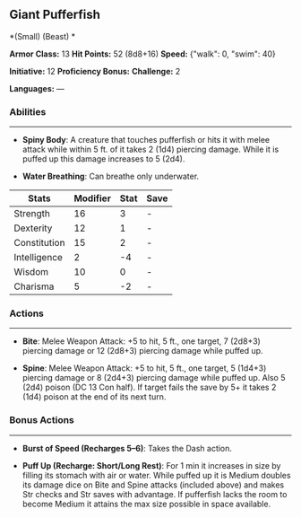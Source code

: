 ## Giant Pufferfish
*(Small) (Beast) *

**Armor Class:** 13
**Hit Points:** 52 (8d8+16)
**Speed:** {"walk": 0, "swim": 40}

**Initiative:** 12
**Proficiency Bonus:**
**Challenge:** 2

**Languages:** —

### Abilities
 --- 
- **Spiny Body**: A creature that touches pufferfish or hits it with melee attack while within 5 ft. of it takes 2 (1d4) piercing damage. While it is puffed up this damage increases to 5 (2d4).

- **Water Breathing**: Can breathe only underwater.



| Stats | Modifier | Stat | Save
| ---- | ---- | ---- | ---- |
| Strength | 16 | 3 | - |
| Dexterity | 12 | 1 | - |
| Constitution | 15 | 2 | - |
| Intelligence | 2 | -4 | - |
| Wisdom | 10 | 0 | - |
| Charisma | 5 | -2 | - |

### Actions
 --- 
- **Bite**: Melee Weapon Attack: +5 to hit, 5 ft., one target, 7 (2d8+3) piercing damage or 12 (2d8+3) piercing damage while puffed up.

- **Spine**: Melee Weapon Attack: +5 to hit, 5 ft., one target, 5 (1d4+3) piercing damage or 8 (2d4+3) piercing damage while puffed up. Also 5 (2d4) poison (DC 13 Con half). If target fails the save by 5+ it takes 2 (1d4) poison at the end of its next turn.

### Bonus Actions
 --- 
- **Burst of Speed (Recharges 5–6)**: Takes the Dash action.

- **Puff Up (Recharge: Short/Long Rest)**: For 1 min it increases in size by filling its stomach with air or water. While puffed up it is Medium doubles its damage dice on Bite and Spine attacks (included above) and makes Str checks and Str saves with advantage. If pufferfish lacks the room to become Medium it attains the max size possible in space available.

